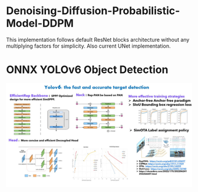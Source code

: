 # Denoising-Diffusion-Probabilistic-Model-DDPM
This implementation follows default ResNet blocks architecture without any multiplying factors for simplicity. Also current UNet implementation. 

# ONNX YOLOv6 Object Detection
 ![!YOLOv6 Model](https://github.com/Gaurav14cs17/YOLOV6/blob/main/doc/img/Slide1.jpg)
